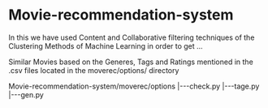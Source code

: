 # Movie-recommendation-system

In this we have used Content and Collaborative filtering techniques of the Clustering Methods of Machine Learning in order to get ...

Similar Movies based on the Generes, Tags and Ratings mentioned in the .csv files located in the moverec/options/ directory 


Movie-recommendation-system/moverec/options
|---check.py
|---tage.py
|---gen.py
